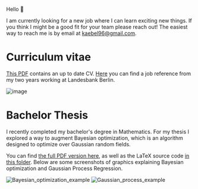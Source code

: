 Hello 👋

I am currently looking for a new job where I can learn exciting new things. If you think I might be a good fit for your team please reach out!
The easiest way to reach me is by email at kaebel96@gmail.com.


# Curriculum vitae

[This PDF](cv.pdf) contains an up to date CV.
[Here](Arbeitszeugnis.pdf) you can find a job reference from my two years working at Landesbank Berlin.

![image](https://github.com/marckaebel/CV/assets/17997282/ddd066dd-7677-46e2-abe5-1735ca8e1e33)

# Bachelor Thesis
I recently completed my bachelor's degree in Mathematics.
For my thesis I explored a way to augment Bayesian optimization, which is an algorithm designed to optimize over Gaussian random fields.

You can find [the full PDF version here](Bachelorarbeit/main.pdf), as well as the LaTeX source code [in this folder](Bachelorarbeit/). Below are some screenshots of graphics explaining Bayesian optimization and Gaussian Process Regression.

![Bayesian_optimization_example](https://github.com/marckaebel/CV/assets/17997282/e4ebee7c-06d4-47bf-a43c-84433357a6fa)
![Gaussian_process_example](https://github.com/marckaebel/CV/assets/17997282/95197d37-c168-4d7c-9191-c1e5186c3698)
